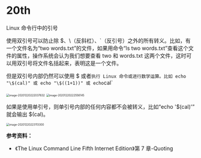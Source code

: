 # 20th
Linux 命令行中的引号

使用双引号可以防止除 $、\（反斜杠）、`（反引号）之外的所有转义。比如，有一个文件名为“two words.txt”的文件，如果用命令“ls two words.txt”查看这个文件的属性，操作系统会认为我们想要查看 two 和 words.txt 这两个文件，这时可以用双引号将文件名括起来，表明这是一个文件。

但是双引号内部仍然可以使用 $ 或者` 执行 Linux 命令或进行数学运算。比如 echo "\$(cal)" 或 echo "\$((1+1))" 或 echo `cal`

<img src="https://tva1.sinaimg.cn/large/008eGmZEly1gnbbgryuxij30p005e3zl.jpg" alt="image-20201220222037632" style="zoom:50%;" />

<img src="https://tva1.sinaimg.cn/large/008eGmZEly1gnbbh39osuj30fy0ie40p.jpg" alt="image-20201220222556145" style="zoom:50%;" />

如果是使用单引号，则单引号内部的任何内容都不会被转义，比如“echo '$(cal)'” 就会输出 \$(cal)。

<img src="image-20201220223113300.png" alt="image-20201220223113300" style="zoom:50%;" />

**参考资料：**

- 《The Linux Command Line Fifth Internet Edition》第 7 章-Quoting

